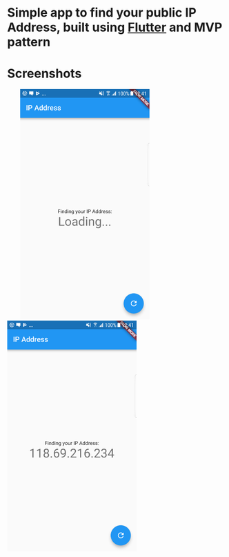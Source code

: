 # Simple app to find your public IP Address, built using [Flutter](https://flutter.io/) and MVP pattern

# Screenshots
<img src="/screenshots/IP_loading.png" width="300" hspace="30"/> <img src="/screenshots/IP_loaded.png" width="300"/>